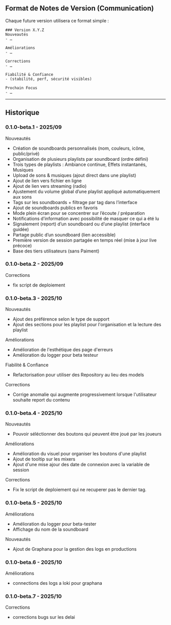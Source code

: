 ## Format de Notes de Version (Communication)
Chaque future version utilisera ce format simple :

```
### Version X.Y.Z
Nouveautés
- …

Améliorations
- …

Corrections
- …

Fiabilité & Confiance
- (stabilité, perf, sécurité visibles)

Prochain Focus
- …
```

------------------------------
## Historique
### 0.1.0-beta.1 - 2025/09
Nouveautés
- Création de soundboards personnalisés (nom, couleurs, icône, public/privé)
- Organisation de plusieurs playlists par soundboard (ordre défini)
- Trois types de playlists : Ambiance continue, Effets instantanés, Musiques
- Upload de sons & musiques (ajout direct dans une playlist)
- Ajout de lien vers fichier en ligne
- Ajout de lien vers streaming (radio)
- Ajustement du volume global d’une playlist appliqué automatiquement aux sons
- Tags sur les soundboards + filtrage par tag dans l’interface
- Ajout de soundboards publics en favoris
- Mode plein écran pour se concentrer sur l’écoute / préparation
- Notifications d’information avec possibilité de masquer ce qui a été lu
- Signalement (report) d’un soundboard ou d’une playlist (interface guidée)
- Partage public d’un soundboard (lien accessible)
- Première version de session partagée en temps réel (mise à jour live précoce)
- Base des tiers utilisateurs (sans Paiment)

### 0.1.0-beta.2 - 2025/09
Corrections
- fix script de deploiement


### 0.1.0-beta.3 - 2025/10
Nouveautés
- Ajout des préférence selon le type de support
- Ajout des sections pour les playlist pour l'organisation et la lecture des playlist

Améliorations
- Amélioration de l'esthétique des page d'erreurs
- Amélioration du logger pour beta testeur

Fiabilité & Confiance
- Refactorisation pour utiliser des Repository au lieu des models

Corrections
- Corrige anomalie qui augmente progressivement lorsque l'utilisateur souhaite report du contenu

### 0.1.0-beta.4 - 2025/10
Nouveautés
- Pouvoir séléctionner des boutons qui peuvent être joué par les joueurs

Améliorations
- Amélioration du visuel pour organiser les boutons d'une playlist
- Ajout de tooltip sur les mixers
- Ajout d'une mise ajour des date de connexion avec la variable de session

Corrections
- Fix le script de deploiement qui ne recuperer pas le dernier tag. 

### 0.1.0-beta.5 - 2025/10
Améliorations
- Amélioration du logger pour beta-tester
- Affichage du nom de la soundboard

Nouveautés
- Ajout de Graphana pour la gestion des logs en productions

### 0.1.0-beta.6 - 2025/10
Améliorations
- connections des logs a loki pour graphana

### 0.1.0-beta.7 - 2025/10
Corrections
- corrections bugs sur les delai